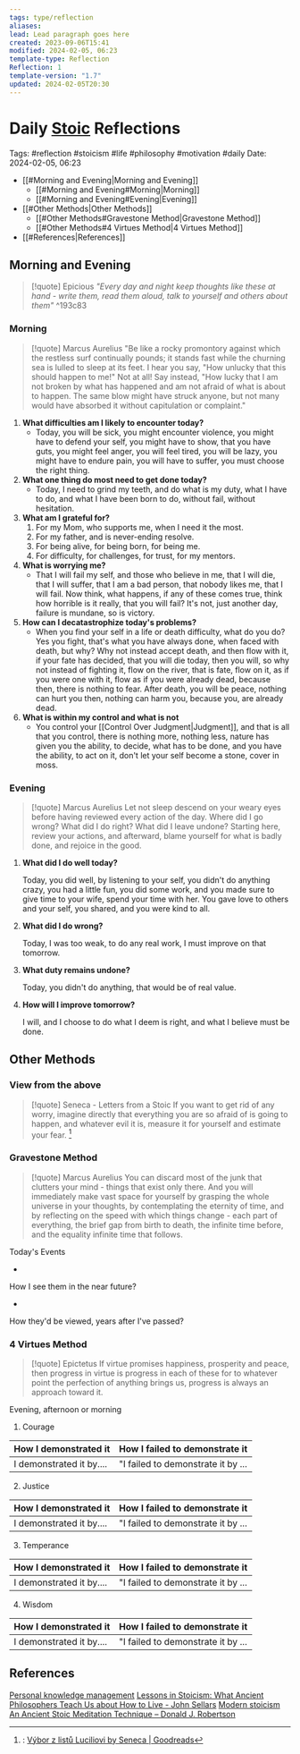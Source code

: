 ```yaml
---
tags: type/reflection
aliases: 
lead: Lead paragraph goes here
created: 2023-09-06T15:41
modified: 2024-02-05, 06:23
template-type: Reflection
Reflection: 1
template-version: "1.7"
updated: 2024-02-05T20:30
---
```

# Daily [Stoic](../SLIP-BOX/Stoicism.md) Reflections

Tags:  #reflection #stoicism #life #philosophy #motivation #daily 
Date: 2024-02-05, 06:23

- [[#Morning and Evening|Morning and Evening]]
	- [[#Morning and Evening#Morning|Morning]]
	- [[#Morning and Evening#Evening|Evening]]
- [[#Other Methods|Other Methods]]
	- [[#Other Methods#Gravestone Method|Gravestone Method]]
	- [[#Other Methods#4 Virtues Method|4 Virtues Method]]
- [[#References|References]]


## Morning and Evening

> [!quote] Epicious 
> _"Every day and night keep thoughts like these at hand - write them, read them aloud, talk to yourself and others about them"_
^193c83
### Morning

> [!quote] Marcus Aurelius
> "Be like a rocky promontory against which the restless surf continually pounds; it stands fast while the churning sea is lulled to sleep at its feet. I hear you say, "How unlucky that this should happen to me!" Not at all! Say instead, "How lucky that I am not broken by what has happened and am not afraid of what is about to happen. The same blow might have struck anyone, but not many would have absorbed it without capitulation or complaint."

1. **What difficulties am I likely to encounter today?**
	- Today, you will be sick, you might encounter violence, you might have to defend your self, you might have to show, that you have guts, you might feel anger, you will feel tired, you will be lazy, you might have to endure pain, you will have to suffer, you must choose the right thing.
2. **What one thing do most need to get done today?**
	- Today, I need to grind my teeth, and do what is my duty, what I have to do, and what I have been born to do, without fail, without hesitation.
1. **What am I grateful for?**
	1. For my Mom, who supports me, when I need it the most. 
	2. For my father, and is never-ending resolve. 
	3. For being alive, for being born, for being me.
	4. For difficulty, for challenges, for trust, for my mentors.
2. **What is worrying me?**
	- That I will fail my self, and those who believe in me, that I will die, that I will suffer, that I am a bad person, that nobody likes me, that I will fail. Now think, what happens, if any of these comes true, think how horrible is it really, that you will fail? It's not, just another day, failure is mundane, so is victory. 
3. **How can I decatastrophize today's problems?**
	- When you find your self in a life or death difficulty, what do you do? Yes you fight, that's what you have always done, when faced with death, but why? Why not instead accept death, and then flow with it, if your fate has decided, that you will die today, then you will, so why not instead of fighting it, flow on the river, that is fate, flow on it, as if you were one with it, flow as if you were already dead, because then, there is nothing to fear. After death, you will be peace, nothing can hurt you then, nothing can harm you, because you, are already dead.
4. **What is within my control and what is not**
	- You control your [[Control Over Judgment|Judgment]], and that is all that you control, there is nothing more, nothing less, nature has given you the ability, to decide, what has to be done, and you have the ability, to act on it, don't let your self become a stone, cover in moss.

### Evening

> [!quote] Marcus Aurelius
> Let not sleep descend on your weary eyes before having reviewed every action of the day. Where did I go wrong? What did I do right? What did I leave undone? Starting here, review your actions, and afterward, blame yourself for what is badly done, and rejoice in the good.

1. **What did I do well today?**

	Today, you did well, by listening to your self, you didn't do anything crazy, you had a little fun, you did some work, and you made sure to give time to your wife, spend your time with her. You gave love to others and your self, you shared, and you were kind to all.

1. **What did I do wrong?**

	Today, I was too weak, to do any real work, I must improve on that tomorrow.

2. **What duty remains undone?**

	Today, you didn't do anything, that would be of real value.

3. **How will I improve tomorrow?**

	I will, and I choose to do what I deem is right, and what I believe must be done.

## Other Methods

### View from the above

> [!quote] Seneca - Letters from a Stoic
> If you want to get rid of any worry, imagine directly that everything you are so afraid of is going to happen, and whatever evil it is, measure it for yourself and estimate your fear. [^Seneca]


### Gravestone Method

> [!quote] Marcus Aurelius
> You can discard most of the junk that clutters your mind - things that exist only there. And you will immediately make vast space for yourself by grasping the whole universe in your thoughts, by contemplating the eternity of time, and by reflecting on the speed with which things change - each part of everything, the brief gap from birth to death, the infinite time before, and the equality infinite time that follows. 

Today's Events 

-

How I see them in the near future? 

-

How they'd be viewed, years after I've passed?

### 4 Virtues Method

> [!quote] Epictetus 
> If virtue promises happiness, prosperity and peace, then progress in virtue is progress in each of these for to whatever point the perfection of anything brings us, progress is always an approach toward it.

Evening, afternoon or morning

1. Courage 

| How I demonstrated it  | How I failed to demonstrate it |
| ------------------- | ---------------- |
| I demonstrated it by....                 | "I failed to demonstrate it by ...              |

2. Justice

| How I demonstrated it  | How I failed to demonstrate it |
| ------------------- | ---------------- |
| I demonstrated it by....                 | "I failed to demonstrate it by ...             

3. Temperance

| How I demonstrated it  | How I failed to demonstrate it |
| ------------------- | ---------------- |
| I demonstrated it by....                 | "I failed to demonstrate it by ...             

4. Wisdom

| How I demonstrated it  | How I failed to demonstrate it |
| ------------------- | ---------------- |
| I demonstrated it by....                 | "I failed to demonstrate it by ...             

## References

[Personal knowledge management](Personal%20knowledge%20management.md)
[Lessons in Stoicism: What Ancient Philosophers Teach Us about How to Live - John Sellars](https://books.google.cz/books/about/Lessons_in_Stoicism.html?id=ky84zQEACAAJ&redir_esc=y)
[Modern stoicism](https://modernstoicism.com/)
[An Ancient Stoic Meditation Technique – Donald J. Robertson](https://donaldrobertson.name/2017/03/22/an-ancient-stoic-meditation-technique/)

[^Seneca]:: [Výbor z listů Luciliovi by Seneca | Goodreads](https://www.goodreads.com/book/show/23340595-v-bor-z-list-luciliovi) 